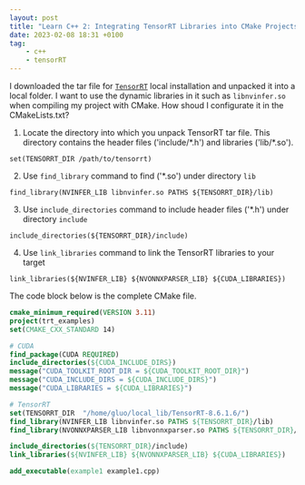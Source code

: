 ```yaml
---
layout: post
title: "Learn C++ 2: Integrating TensorRT Libraries into CMake Projects"
date: 2023-02-08 18:31 +0100
tag: 
    - c++
    - tensorRT
---
```

I downloaded the tar file for [`TensorRT`](https://docs.nvidia.com/deeplearning/tensorrt/install-guide/index.html#installing-tar) local installation and unpacked it into a local folder. I want to use the dynamic libraries in it such as `libnvinfer.so` when compiling my project with CMake. How shoud I configurate it in the CMakeLists.txt?

1. Locate the directory into which you unpack TensorRT tar file. This directory contains the header files ('include/\*.h') and libraries ('lib/\*.so').
```
set(TENSORRT_DIR /path/to/tensorrt)
```

2. Use `find_library` command to find ('\*.so') under directory `lib`
```
find_library(NVINFER_LIB libnvinfer.so PATHS ${TENSORRT_DIR}/lib)
```

3. Use `include_directories` command to include header files ('\*.h') under directory `include`
```
include_directories(${TENSORRT_DIR}/include)
```

4. Use `link_libraries` command to link the TensorRT libraries to your target
```
link_libraries(${NVINFER_LIB} ${NVONNXPARSER_LIB} ${CUDA_LIBRARIES})
```

The code block below is the complete CMake file.

```cmake
cmake_minimum_required(VERSION 3.11)
project(trt_examples)
set(CMAKE_CXX_STANDARD 14)

# CUDA
find_package(CUDA REQUIRED)
include_directories(${CUDA_INCLUDE_DIRS})
message("CUDA_TOOLKIT_ROOT_DIR = ${CUDA_TOOLKIT_ROOT_DIR}")
message("CUDA_INCLUDE_DIRS = ${CUDA_INCLUDE_DIRS}")
message("CUDA_LIBRARIES = ${CUDA_LIBRARIES}")

# TensorRT
set(TENSORRT_DIR  "/home/gluo/local_lib/TensorRT-8.6.1.6/")
find_library(NVINFER_LIB libnvinfer.so PATHS ${TENSORRT_DIR}/lib)
find_library(NVONNXPARSER_LIB libnvonnxparser.so PATHS ${TENSORRT_DIR}/lib)

include_directories(${TENSORRT_DIR}/include)
link_libraries(${NVINFER_LIB} ${NVONNXPARSER_LIB} ${CUDA_LIBRARIES})

add_executable(example1 example1.cpp)
```